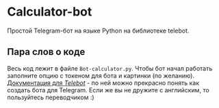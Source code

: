 # Calculator-bot
Простой Telegram-бот на языке Python на библиотеке telebot.

## Пара слов о коде
Весь код лежит в файле `Bot-calculator.py`. Чтобы бот начал работать заполните опцию с токеном для бота и картинки (по желанию).
[Документация для *Telebot*](https://github.com/eternnoir/pyTelegramBotAPI) - по ней можно прекрасно понять как создать бота для Telegram. Если же вы не дружите с английским, то пользуйтесь переводчиком :)
